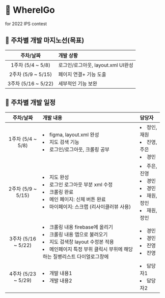 # 👣 WhereIGo
for 2022 IPS contest

## 💚 주차별 개발 마지노선(목표)
| 주차/날짜 | 개발 상황 |
|:----------:|:----------|
| 1주차 (5/4 ~ 5/8)|로그인/로그아웃, layout.xml UI완성|
| 2주차 (5/9 ~ 5/15)|페이지 연결+ 기능 도출|
| 3주차 (5/16 ~ 5/22)|세부적인 기능 보완|

## 💙 주차별 개발 일정
| 주차/날짜 | 개발 내용 | 담당자 |
|:----------:|:----------|:----------|
| 1주차 (5/4 ~ 5/8)| <li>figma, layout.xml 완성</li><li>지도 검색 기능</li> <li>로그인/로그아웃, 크롤링 공부</li> | <li>정인, 재원</li> <li>진영, 주은</li> <li>경민</li> |
| 2주차 (5/9 ~ 5/15)| <li>지도 완성</li><li>로그인 로그아웃 부분 xml 수정</li><li>크롤링 완료</li> <li>메인 페이지: 신체 버튼 완료</li><li>마이페이지: 스크랩 (리사이클러뷰 사용) </li>| <li>주은, 진영</li> <li>경민</li><li>경민</li><li>재원, 정인</li><li>재원, 정인</li> |
| 3주차 (5/16 ~ 5/22)| <li>크롤링 내용 firebase에 올리기</li><li>크롤링 내용 앱으로 불러오기</li><li>지도 검색창 layout 수정본 적용</li><li>메인페이지 특정 부위 클릭시 부위에 해당하는 질병리스트 다이얼로그창에 </li> | <li>경민</li> <li>경민</li><li>진영</li><li>진영</li> |
| 4주차 (5/23 ~ 5/29)| <li>개발 내용1</li><li>개발 내용2</li> | <li>담당자1</li> <li>담당자2</li> |
